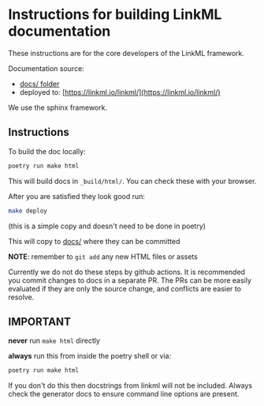 # Instructions for building LinkML documentation

These instructions are for the core developers of the LinkML framework.

Documentation source:

 * [docs/ folder](https://github.com/linkml/linkml/tree/main/docs)
 * deployed to: [https://linkml.io/linkml/](https://linkml.io/linkml/)

We use the sphinx framework.

## Instructions

To build the doc locally:

```bash
poetry run make html
```

This will build docs in `_build/html/`. You can check these with your browser.

After you are satisfied they look good run:

```bash
make deploy
```

(this is a simple copy and doesn't need to be done in poetry)

This will copy to [docs/](https://github.com/linkml/linkml/tree/main/docs) where they can be committed

**NOTE**: remember to `git add` any new HTML files or assets

Currently we do not do these steps by github actions. It is recommended you commit changes to docs in a separate PR. The PRs can be more easily evaluated if they are only the source change, and conflicts are easier to resolve.

## IMPORTANT

**never** run `make html` directly

**always** run this from inside the poetry shell or via:

```bash
poetry run make html
```

If you don't do this then docstrings from linkml will not be included. Always check the generator docs to ensure command line options are present.

